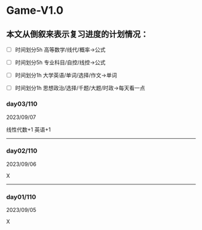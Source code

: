 # Game-V1.0

## 本文从倒叙来表示复习进度的计划情况：



- [ ] 时间划分5h  高等数学/线代/概率→公式</br>
- [ ] 时间划分5h 专业科目/自控/线控→公式</br>
- [ ] 时间划分1h 大学英语/单词/选择/作文→单词</br>
- [ ] 时间划分1h 思想政治/选择/千题/大题/时政→每天看一点</br>


### day03/110

2023/09/07

线性代数+1
英语+1

---

### day02/110

2023/09/06

X

---

### day01/110

2023/09/05

X
